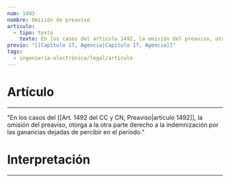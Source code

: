 ```yaml
---
num: 1493
nombre: Omisión de preaviso
articulo:
  - tipo: texto
    texto: En los casos del artículo 1492, la omisión del preaviso, otorga a la otra parte derecho a la indemnización por las ganancias dejadas de percibir en el período.
previo: "[[Capítulo 17, Agencia|Capítulo 17, Agencia]]"
tags:
  - ingeniería-electrónica/legal/articulo
---
```

# Artículo
---
"En los casos del [[Art. 1492 del CC y CN, Preaviso|artículo 1492]], la omisión del preaviso, otorga a la otra parte derecho a la indemnización por las ganancias dejadas de percibir en el período."

# Interpretación
---
